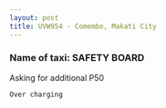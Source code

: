 ```yaml
---
layout: post
title: UVW954 - Comembo, Makati City 
---
```


### Name of taxi: SAFETY BOARD 

Asking for additional P50

```Over charging```
